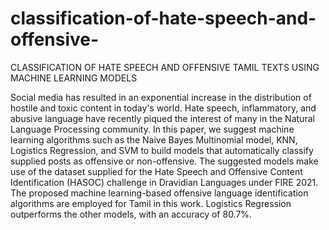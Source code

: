 # classification-of-hate-speech-and-offensive-

CLASSIFICATION OF HATE SPEECH AND OFFENSIVE TAMIL TEXTS USING MACHINE LEARNING MODELS

Social media has resulted in an exponential increase in the distribution of hostile and toxic content in today's world. Hate speech, inflammatory, and abusive language have recently piqued the interest of many in the Natural Language Processing community. In this paper, we suggest machine learning algorithms such as the Naive Bayes Multinomial model, KNN, Logistics Regression, and SVM to build models that automatically classify supplied posts as offensive or non-offensive. The suggested models make use of the dataset supplied for the Hate Speech and Offensive Content Identification (HASOC) challenge in Dravidian Languages under FIRE 2021. The proposed machine learning-based offensive language identification algorithms are employed for Tamil in this work. Logistics Regression outperforms the other models, with an accuracy of 80.7%.
